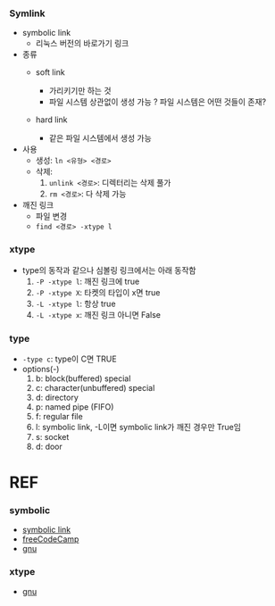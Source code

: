 ### Symlink
- symbolic link
    - 리눅스 버전의 바로가기 링크
- 종류
    - soft link
         - 가리키기만 하는 것
         - 파일 시스템 상관없이 생성 가능
         ? 파일 시스템은 어떤 것들이 존재?

    - hard link
        - 같은 파일 시스템에서 생성 가능
- 사용
    - 생성: `ln <유형> <경로>`
    - 삭제: 
        1. `unlink <경로>`: 디렉터리는 삭제 풀가
        1. `rm <경로>`: 다 삭제 가능
- 깨진 링크
    - 파일 변경
    - `find <경로> -xtype l`
### xtype
- type의 동작과 같으나 심볼링 링크에서는 아래 동작함
    1. `-P -xtype l`: 깨진 링크에 true
    1. `-P -xtype X`: 타켓의 타입이 x면 true
    1. `-L -xtype l`: 항상 true
    1. `-L -xtype x`: 깨진 링크 아니면 False

### type
- `-type c`: type이 C면 TRUE
- options(-)
    1. b: block(buffered) special
    1. c: character(unbuffered) special
    1. d: directory
    1. p: named pipe (FIFO)
    1. f: regular file
    1. l: symbolic link, -L이면 symbolic link가 깨진 경우만 True임
    1. s: socket
    1. d: door



# REF
### symbolic
- [symbolic link](https://qjadud22.tistory.com/22)
- [freeCodeCamp](https://www.freecodecamp.org/korean/news/rinugseu-symlink-tyutorieol-simbolrig-ringkeu-symbolic-link-reul-saengseonghago-sagjehaneun-bangbeob/)
- [gnu](https://www.gnu.org/software/findutils/manual/html_node/find_html/Symbolic-Links.html)

### xtype
- [gnu](https://www.gnu.org/software/findutils/manual/html_node/find_html/Type.html)

